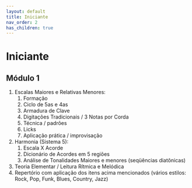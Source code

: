```yaml
---
layout: default
title: Iniciante
nav_order: 2
has_children: true
---
```


# Iniciante

<!-- 1. Dicas de Estudo
1. Limpeza
 - Monitoramento de progresso
 - Estudo nas 12 tonalidades
 - Aplicação do estudo
1. Metrônomo 2
1. Escala Maior (tabela)
1. Escala Menor (tabela)
1. Intervalos
1. Campo Harmônico Maior (tabela)
1. Campo Harmônico Menor (tabela)
1. Escala Relativa
1. Armadura de Clave
1. Escala de Blues
1. Escala Pentatônica
    - Vibrato
    - Bend
    - Shape 1
    - Shape 1 nos 12 tons (tabela) e aplicação no improviso
    - Licks Pentatônicos 1 e 2
    - 5 Shapes
    - Exercícios 1, 2, 3 e 4 nos 5 Shapes
    - 5 Shapes nos 12 tons (tabela) e aplicação no improviso
    - Penta Drills (1, 2, 3, 4)
    - Penta Drills (1, 2, 3, 4) – Horizontal
    - Penta Drills (1, 2, 3, 4) – Vertical
    - Penta Drills (1, 2, 3, 4) – Aplicação no improviso
    - Regra prática para aplicação da pentatônica maior e menor
1. Estudo Palhetada Alternada
1. Estudo de Ligados
1. Tapping Workout Parte I – Iniciação
1. Tapping Workout Parte II – Padrões Básicos
1. Tapping Workout Parte III – Truques
1. Notas no Braço (método single string)
1. Notas no Braço na Prática (método single string – Cronograma de Estudo)
1. Tríades e suas aplicações
1. Estudo de Trídes I e II
1. Cronograma de Estudos
    - Divisão por tópicos
1. Repertório (Classic Rock c/ solos improvisados)
1. Backing Tracks em Mp3 de cada tonalidade -->

## Módulo 1

1. Escalas Maiores e Relativas Menores:
   1. Formação
   2. Ciclo de 5as e 4as
   3. Armadura de Clave
   4. Digitações Tradicionais / 3 Notas por Corda
   5. Técnica / padrões
   6. Licks
   7. Aplicação prática / improvisação
2. Harmonia (Sistema 5):
   1. Escala X Acorde
   2. Dicionário de Acordes em 5 regiões
   3. Análise de Tonalidades Maiores e menores (seqüências diatônicas)
3. Teoria Elementar / Leitura Rítmica e Melódica
4. Repertório com aplicação dos itens acima mencionados (vários estilos: Rock, Pop, Funk, Blues, Country, Jazz)